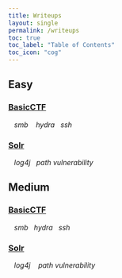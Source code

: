 ```yaml
---
title: Writeups
layout: single
permalink: /writeups
toc: true
toc_label: "Table of Contents"
toc_icon: "cog"
---
```


## Easy
### [BasicCTF][BasicCTF]       
&nbsp;&nbsp;&nbsp;_smb_ &nbsp;&nbsp;&nbsp;_hydra_&nbsp;&nbsp;&nbsp;_ssh_
### [Solr][Solr]
&nbsp;&nbsp;&nbsp;_log4j_&nbsp;&nbsp;&nbsp;_path vulnerability_


[BasicCTF]: https://gabrielsestieri.github.io/aMindofNoNation/writeups/basicctf/2021/12/22/basicctf.html
[Solr]: https://gabrielsestieri.github.io/aMindofNoNation/writeups/solr/2021/12/22/solr.html

## Medium
### [BasicCTF][BasicCTF]       
&nbsp;&nbsp;&nbsp;_smb_&nbsp;&nbsp;&nbsp;_hydra_&nbsp;&nbsp;&nbsp;_ssh_
### [Solr][Solr]
&nbsp;&nbsp;&nbsp;_log4j_ &nbsp;&nbsp;&nbsp;_path vulnerability_